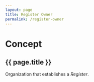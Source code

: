 ```yaml
---
layout: page
title: Register Owner
permalink: /register-owner
---
```

# Concept

## {{ page.title }}

Organization that establishes a _Register_.
